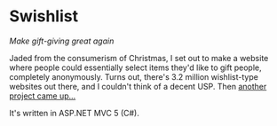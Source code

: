 # Swishlist
*Make gift-giving great again*

Jaded from the consumerism of Christmas, I set out to make a website where people could essentially select items they'd like to gift people, completely anonymously.
Turns out, there's 3.2 million wishlist-type websites out there, and I couldn't think of a decent USP. Then [another project came up...](https://github.com/MattRyder/Stocksu)

It's written in ASP.NET MVC 5 (C#).
